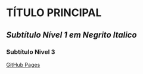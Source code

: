# **TÍTULO PRINCIPAL**
## ***Subtítulo Nível 1 em Negrito Italico***
### Subtítulo Nivel 3
[GitHub Pages](https://pages.github.com/)
